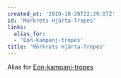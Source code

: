 ```yaml
---
created_at: '2010-10-28T22:29:07Z'
id: 'Mörkrets Hjärta-Tropes'
links:
  alias_for:
  - 'Eon-kampanj-tropes'
title: 'Mörkrets Hjärta-Tropes'
---
```


Alias for [Eon-kampanj-tropes]

  [Eon-kampanj-tropes]: Eon-kampanj-tropes
